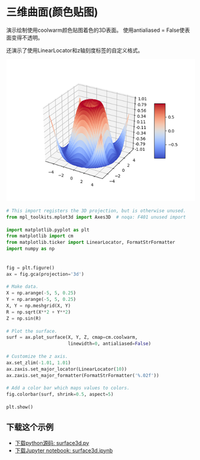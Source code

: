# 三维曲面(颜色贴图)

演示绘制使用coolwarm颜色贴图着色的3D表面。 使用antialiased = False使表面变得不透明。

还演示了使用LinearLocator和z轴刻度标签的自定义格式。

![三维曲面(颜色贴图)示例](/static/images/gallery/sphx_glr_surface3d_001.png)

```python
# This import registers the 3D projection, but is otherwise unused.
from mpl_toolkits.mplot3d import Axes3D  # noqa: F401 unused import

import matplotlib.pyplot as plt
from matplotlib import cm
from matplotlib.ticker import LinearLocator, FormatStrFormatter
import numpy as np


fig = plt.figure()
ax = fig.gca(projection='3d')

# Make data.
X = np.arange(-5, 5, 0.25)
Y = np.arange(-5, 5, 0.25)
X, Y = np.meshgrid(X, Y)
R = np.sqrt(X**2 + Y**2)
Z = np.sin(R)

# Plot the surface.
surf = ax.plot_surface(X, Y, Z, cmap=cm.coolwarm,
                       linewidth=0, antialiased=False)

# Customize the z axis.
ax.set_zlim(-1.01, 1.01)
ax.zaxis.set_major_locator(LinearLocator(10))
ax.zaxis.set_major_formatter(FormatStrFormatter('%.02f'))

# Add a color bar which maps values to colors.
fig.colorbar(surf, shrink=0.5, aspect=5)

plt.show()
```

## 下载这个示例
            
- [下载python源码: surface3d.py](https://matplotlib.org/_downloads/surface3d.py)
- [下载Jupyter notebook: surface3d.ipynb](https://matplotlib.org/_downloads/surface3d.ipynb)
